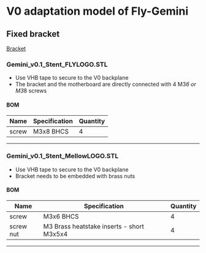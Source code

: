 # V0 adaptation model of Fly-Gemini

## Fixed bracket
[Bracket](./Bracket)

### Gemini_v0.1_Stent_FLYLOGO.STL

- Use VHB tape to secure to the V0 backplane
- The bracket and the motherboard are directly connected with 4 M3*6 or M3*8 screws

#### BOM

| Name | Specification | Quantity |
| --- | --- | --- |
| screw | M3x8 BHCS | 4 |

---

### Gemini_v0.1_Stent_MellowLOGO.STL

- Use VHB tape to secure to the V0 backplane
- Bracket needs to be embedded with brass nuts

#### BOM

| Name | Specification | Quantity |
| --- | --- | --- |
| screw | M3x6 BHCS | 4 |
| screw nut | M3 Brass heatstake inserts - short M3x5x4 | 4 |

---
